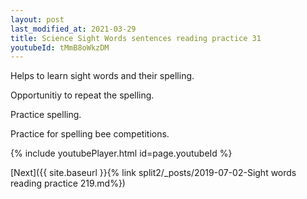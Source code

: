 ```yaml
---
layout: post
last_modified_at: 2021-03-29
title: Science Sight Words sentences reading practice 31
youtubeId: tMmB8oWkzDM
---
```

 
 
Helps to learn sight words and their spelling.

Opportunitiy to repeat the spelling. 

Practice spelling. 
 
Practice for spelling bee competitions. 
 
{% include youtubePlayer.html id=page.youtubeId %}
 
 

[Next]({{ site.baseurl }}{% link  split2/_posts/2019-07-02-Sight words reading practice 219.md%})
 
